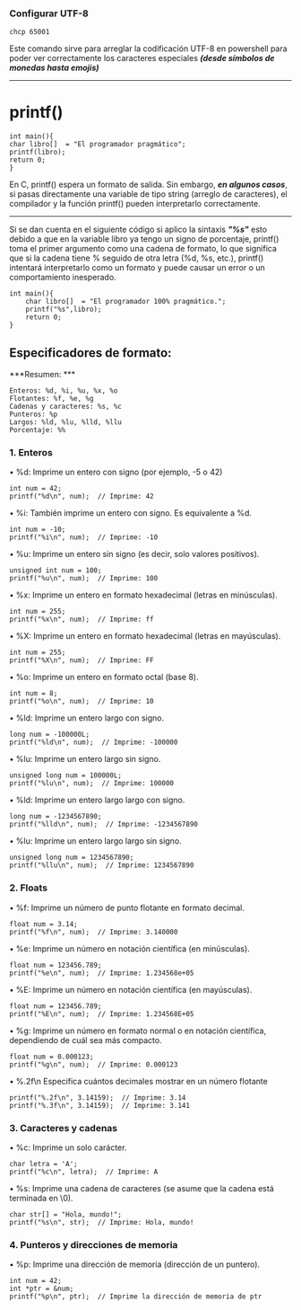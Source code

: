 ### Configurar UTF-8

	chcp 65001

Este comando sirve para arreglar la codificación UTF-8 en powershell para poder ver correctamente los caracteres especiales ***(desde símbolos de monedas hasta emojis)***

---

# printf()

	int main(){
    char libro[]  = "El programador pragmático";
    printf(libro);
    return 0;
	}

En C, printf() espera un formato de salida. Sin embargo, ***en algunos casos***, si pasas directamente una variable de tipo string (arreglo de caracteres), el compilador y la función printf() pueden interpretarlo correctamente.

---
Si se dan cuenta en el siguiente código si aplico la sintaxis ***"%s"*** esto 
debido a que en la variable libro ya tengo un signo de porcentaje, printf() toma el primer argumento como una cadena de formato, lo que significa que si la cadena tiene % seguido de otra letra (%d, %s, etc.), printf() intentará interpretarlo como un formato y puede causar un error o un comportamiento inesperado.


	int main(){
    	char libro[]  = "El programador 100% pragmático.";
    	printf("%s",libro);
    	return 0;
	}

## Especificadores de formato:
***Resumen: ***

	Enteros: %d, %i, %u, %x, %o
	Flotantes: %f, %e, %g
	Cadenas y caracteres: %s, %c
	Punteros: %p
	Largos: %ld, %lu, %lld, %llu
	Porcentaje: %%

### 1. Enteros
&bull; %d: Imprime un entero con signo (por ejemplo, -5 o 42)

	int num = 42;
	printf("%d\n", num);  // Imprime: 42

&bull; %i: También imprime un entero con signo. Es equivalente a %d.

	int num = -10;
	printf("%i\n", num);  // Imprime: -10

&bull; %u: Imprime un entero sin signo (es decir, solo valores positivos).

	unsigned int num = 100;
	printf("%u\n", num);  // Imprime: 100

&bull; %x: Imprime un entero en formato hexadecimal (letras en minúsculas).

	int num = 255;
	printf("%x\n", num);  // Imprime: ff

&bull; %X: Imprime un entero en formato hexadecimal (letras en mayúsculas).

	int num = 255;
	printf("%X\n", num);  // Imprime: FF

&bull; %o: Imprime un entero en formato octal (base 8).

	int num = 8;
	printf("%o\n", num);  // Imprime: 10

&bull; %ld: Imprime un entero largo con signo.

	long num = -100000L;
	printf("%ld\n", num);  // Imprime: -100000

&bull; %lu: Imprime un entero largo sin signo.

	unsigned long num = 100000L;
	printf("%lu\n", num);  // Imprime: 100000


&bull; %ld: Imprime un entero largo largo con signo.

	long num = -1234567890;
	printf("%lld\n", num);  // Imprime: -1234567890

&bull; %lu: Imprime un entero largo largo sin signo.

	unsigned long num = 1234567890;
	printf("%llu\n", num);  // Imprime: 1234567890

### 2. Floats

&bull; %f: Imprime un número de punto flotante en formato decimal.

	float num = 3.14;
	printf("%f\n", num);  // Imprime: 3.140000


&bull; %e: Imprime un número en notación científica (en minúsculas).

	float num = 123456.789;
	printf("%e\n", num);  // Imprime: 1.234568e+05


&bull; %E: Imprime un número en notación científica (en mayúsculas).

	float num = 123456.789;
	printf("%E\n", num);  // Imprime: 1.234568E+05


&bull; %g: Imprime un número en formato normal o en notación científica, dependiendo de cuál sea más compacto.

	float num = 0.000123;
	printf("%g\n", num);  // Imprime: 0.000123

&bull; %.2f\n Especifica cuántos decimales mostrar en un número flotante

	printf("%.2f\n", 3.14159);  // Imprime: 3.14
	printf("%.3f\n", 3.14159);  // Imprime: 3.141

### 3. Caracteres y cadenas

&bull; %c: Imprime un solo carácter.

	char letra = 'A';
	printf("%c\n", letra);  // Imprime: A

&bull; %s: Imprime una cadena de caracteres (se asume que la cadena está terminada en \0).

	char str[] = "Hola, mundo!";
	printf("%s\n", str);  // Imprime: Hola, mundo!

### 4. Punteros y direcciones de memoria

&bull; %p: Imprime una dirección de memoria (dirección de un puntero).

	int num = 42;
	int *ptr = &num;
	printf("%p\n", ptr);  // Imprime la dirección de memoria de ptr
